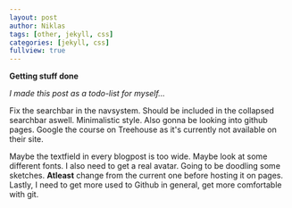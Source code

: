 ```yaml
---
layout: post
author: Niklas
tags: [other, jekyll, css]
categories: [jekyll, css]
fullview: true
---
```


__Getting stuff done__

_I made this post as a todo-list for myself..._

Fix the searchbar in the navsystem. Should be included in the collapsed searchbar
aswell. Minimalistic style. Also gonna be looking into github pages. Google the course on Treehouse as it's currently not available on their site.

Maybe the textfield in every blogpost is too wide. Maybe look at some different fonts. I also need to get a real avatar. Going to be doodling some sketches. __Atleast__ change from the current one before hosting it on pages. Lastly, I need to get more used to Github in general, get more comfortable with git.
